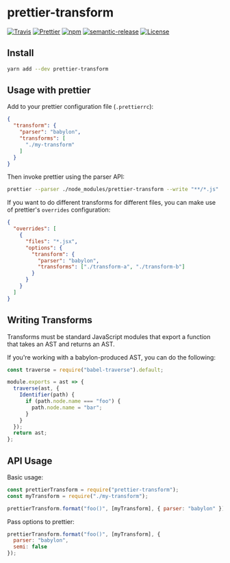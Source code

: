 # prettier-transform
[![Travis](https://img.shields.io/travis/azz/prettier-transform.svg?style=flat-square)](https://travis-ci.org/azz/prettier-transform)
[![Prettier](https://img.shields.io/badge/styled_with-prettier-ff69b4.svg?style=flat-square)](https://github.com/prettier/prettier)
[![npm](https://img.shields.io/npm/v/prettier-transform.svg?style=flat-square)](https://npmjs.org/prettier-transform)
[![semantic-release](https://img.shields.io/badge/%20%20%F0%9F%93%A6%F0%9F%9A%80-semantic--release-e10079.svg?style=flat-square)](https://github.com/semantic-release/semantic-release)
[![License](https://img.shields.io/badge/license-MIT-blue.svg?style=flat-square)](LICENSE)


## Install

```bash
yarn add --dev prettier-transform
```

## Usage with prettier

Add to your prettier configuration file (`.prettierrc`):

```json
{
  "transform": {
    "parser": "babylon",
    "transforms": [
      "./my-transform"
    ]
  }
}
```

Then invoke prettier using the parser API:

```bash
prettier --parser ./node_modules/prettier-transform --write "**/*.js"
```

If you want to do different transforms for different files, you can make use of
prettier's `overrides` configuration:

```json
{
  "overrides": [
    {
      "files": "*.jsx",
      "options": {
        "transform": {
          "parser": "babylon",
          "transforms": ["./transform-a", "./transform-b"]
        }
      }
    }
  ]
}
```

## Writing Transforms

Transforms must be standard JavaScript modules that export a function that takes
an AST and returns an AST.

If you're working with a babylon-produced AST, you can do the following:

```js
const traverse = require("babel-traverse").default;

module.exports = ast => {
  traverse(ast, {
    Identifier(path) {
      if (path.node.name === "foo") {
        path.node.name = "bar";
      }
    }
  });
  return ast;
};
```

## API Usage

Basic usage:

```js
const prettierTransform = require("prettier-transform");
const myTransform = require("./my-transform");

prettierTransform.format("foo()", [myTransform], { parser: "babylon" });
```

Pass options to prettier:

```js
prettierTransform.format("foo()", [myTransform], {
  parser: "babylon",
  semi: false
});
```

